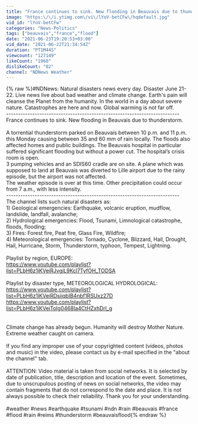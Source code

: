 ```yaml
---
title: "France continues to sink. New flooding in Beauvais due to thunderstorm."
image: "https:\/\/i.ytimg.com\/vi\/lYoV-betCFw\/hqdefault.jpg"
vid_id: "lYoV-betCFw"
categories: "News-Politics"
tags: ["beauvais","france","flood"]
date: "2021-06-23T19:20:53+03:00"
vid_date: "2021-06-22T21:34:54Z"
duration: "PT1M44S"
viewcount: "127149"
likeCount: "1960"
dislikeCount: "82"
channel: "NDNews Weather"
---
```

{% raw %}#NDNews: Natural disasters news every day. Disaster June 21-22. Live news live about bad weather and climate change. Earth's pain will cleanse the Planet from the humanity. In the world in a day about severe nature. Catastrophes are here and now. Global warming is not far off.<br />-------------------------------------------------------------------------<br />France continues to sink. New flooding in Beauvais due to thunderstorm.<br /><br />A torrential thunderstorm parked on Beauvais between 10 p.m. and 11 p.m. this Monday causing between 35 and 60 mm of rain locally.  The floods also affected homes and public buildings. The Beauvais hospital in particular suffered significant flooding but without a power cut. The hospital’s crisis room is open.<br />3 pumping vehicles and an SDIS60 cradle are on site. A plane which was supposed to land at Beauvais was diverted to Lille airport due to the rainy episode, but the airport was not affected. <br />The weather episode is over at this time. Other precipitation could occur from 7 a.m., with less intensity.                           <br />-------------------------------------------------------------------------<br />The channel lists such natural disasters as:<br />1) Geological emergencies: Earthquake, volcanic eruption, mudflow, landslide, landfall, avalanche;<br />2) Hydrological emergencies:  Flood, Tsunami, Limnological catastrophe, floods, flooding;<br />3) Fires: Forest fire, Peat fire, Glass Fire, Wildfire;<br />4) Meteorological emergencies: Tornado, Cyclone, Blizzard, Hail, Drought, Hail, Hurricane, Storm, Thunderstorm, typhoon, Tempest, Lightning.<br /><br />Playlist by region, EUROPE:<br /><a rel="nofollow" target="blank" href="https://www.youtube.com/playlist?list=PLbH6z1iKVeiRJvgjL9Kcl7TyfOH_TODSA">https://www.youtube.com/playlist?list=PLbH6z1iKVeiRJvgjL9Kcl7TyfOH_TODSA</a><br /><br />Playlist by disaster type, METEOROLOGICAL HYDROLOGICAL:<br /><a rel="nofollow" target="blank" href="https://www.youtube.com/playlist?list=PLbH6z1iKVeiRDsijqbIB4nbf1RSUxz27D">https://www.youtube.com/playlist?list=PLbH6z1iKVeiRDsijqbIB4nbf1RSUxz27D</a><br /><a rel="nofollow" target="blank" href="https://www.youtube.com/playlist?list=PLbH6z1iKVeiToIg0468Ia4CtHZxhDrl_g">https://www.youtube.com/playlist?list=PLbH6z1iKVeiToIg0468Ia4CtHZxhDrl_g</a><br /><br /><br />Climate change has already begun. Humanity will destroy Mother Nature. Extreme weather caught on camera. <br /><br />If you find any improper use of your copyrighted content (videos, photos and music) in the video, please contact us by  e-mail specified in the &quot;about the channel&quot; tab.<br /><br />ATTENTION: Video material is taken from social networks. It is selected by date of publication, title, description and location of the event. Sometimes, due to unscrupulous posting of news on social networks, the video may contain fragments that do not correspond to the date and place. It is not always possible to check their reliability. Thank you for your understanding.<br /><br /> #weather #news #earthquake #tsunami #ndn #rain #beauvais #france #flood #rain #reims #thunderstorm #beauvaisflood{% endraw %}
